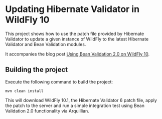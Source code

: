 # Updating Hibernate Validator in WildFly 10

This project shows how to use the patch file provided by Hibernate Validator to
update a given instance of WildFly to the latest Hibernate Validator and Bean
Validation modules.

It accompanies the blog post [Using Bean Validation 2.0 on WildFly 10](http://in.relation.to/2017/04/04/testing-bean-validation-2-0-on-wildfly-10/).

## Building the project

Execute the following command to build the project:

    mvn clean install

This will download WildFly 10.1, the Hibernate Validator 6 patch file, apply the
patch to the server and run a simple integration test using Bean Validation 2.0
functionality via Arquillian.
